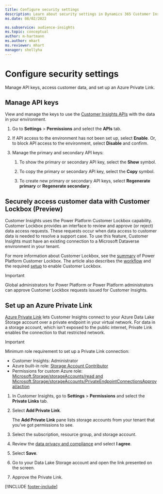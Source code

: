 ```yaml
---
title: Configure security settings
description: Learn about security settings in Dynamics 365 Customer Insights.
ms.date: 08/02/2022

ms.subservice: audience-insights
ms.topic: conceptual
author: m-hartmann
ms.author: mhart
ms.reviewer: mhart
manager: shellyha
---
```


# Configure security settings

Manage API keys, access customer data, and set up an Azure Private Link.

## Manage API keys

View and manage the keys to use the [Customer Insights APIs](apis.md) with the data in your environment.

1. Go to **Settings** > **Permissions** and select the **APIs** tab.

1. If API access to the environment has not been set up, select **Enable**. Or, to block API access to the environment, select **Disable** and confirm.

1. Manage the primary and secondary API keys:

   1. To show the primary or secondary API key, select the **Show** symbol.

   1. To copy the primary or secondary API key, select the **Copy** symbol.

   1. To create new primary or secondary API keys, select **Regenerate primary** or **Regenerate secondary**.

## Securely access customer data with Customer Lockbox (Preview)

Customer Insights uses the Power Platform Customer Lockbox capability. Customer Lockbox provides an interface to review and approve (or reject) data access requests. These requests occur when data access to customer data is needed to resolve a support case. To use this feature, Customer Insights must have an existing connection to a Microsoft Dataverse environment in your tenant.

For more information about Customer Lockbox, see the [summary](/power-platform/admin/about-lockbox#summary) of Power Platform Customer Lockbox. The article also describes the [workflow](/power-platform/admin/about-lockbox#workflow) and the required [setup](/power-platform/admin/about-lockbox#enable-the-lockbox-policy) to enable Customer Lockbox.

> [!IMPORTANT]
> Global administrators for Power Platform or Power Platform administrators can approve Customer Lockbox requests issued for Customer Insights.

## Set up an Azure Private Link

[Azure Private Link](/azure/private-link/private-link-overview) lets Customer Insights connect to your Azure Data Lake Storage account over a private endpoint in your virtual network. For data in a storage account, which isn't exposed to the public internet, Private Link enables the connection to that restricted network.

> [!IMPORTANT]
> Minimum role requirement to set up a Private Link connection:
>
> - Customer Insights: Administrator
> - Azure built-in role: [Storage Account Contributor](/azure/role-based-access-control/built-in-roles#storage-account-contributor)
> - Permissions for custom Azure role: [Microsoft.Storage/storageAccounts/read and Microsoft.Storage/storageAccounts/PrivateEndpointConnectionsApproval/action](/azure/role-based-access-control/resource-provider-operations#microsoftstorage)

1. In Customer Insights, go to **Settings** > **Permissions** and select the **Private Links** tab.

1. Select **Add Private Link**.

   The **Add Private Link** pane lists storage accounts from your tenant that you’ve got permissions to see.

1. Select the subscription, resource group, and storage account.

1. Review the [data privacy and compliance](connections.md#data-privacy-and-compliance) and select **I agree**.

1. Select **Save**.

1. Go to your Data Lake Storage account and open the link presented on the screen.

1. Approve the Private Link.


[!INCLUDE [footer-include](includes/footer-banner.md)]

